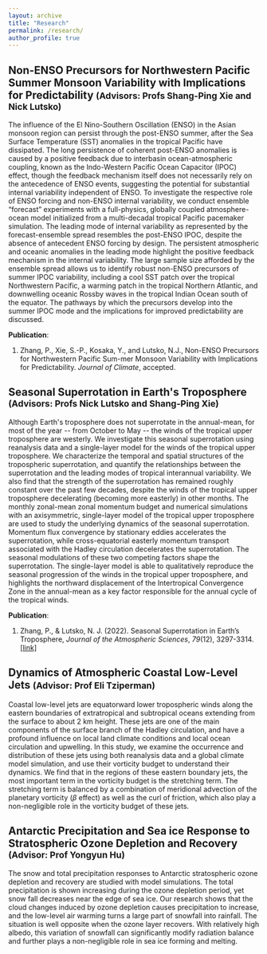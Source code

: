```yaml
---
layout: archive
title: "Research"
permalink: /research/
author_profile: true
---
```



## Non-ENSO Precursors for Northwestern Pacific Summer Monsoon Variability with Implications for Predictability <small>(Advisors: Profs Shang-Ping Xie and Nick Lutsko)</small>

The influence of the El Nino-Southern Oscillation (ENSO) in the Asian monsoon region can persist through the post-ENSO summer, after the Sea Surface Temperature (SST) anomalies in the tropical Pacific have dissipated. The long persistence of coherent post-ENSO anomalies is caused by a positive feedback due to interbasin ocean-atmospheric coupling, known as the Indo-Western Pacific Ocean Capacitor (IPOC) effect, though the feedback mechanism itself does not necessarily rely on the antecedence of ENSO events, suggesting the potential for substantial internal variability independent of ENSO. To investigate the respective role of ENSO forcing and non-ENSO internal variability, we conduct ensemble “forecast” experiments with a full-physics,  globally coupled atmosphere-ocean model initialized from a multi-decadal tropical Pacific pacemaker simulation. The leading mode of internal variability as represented by the forecast-ensemble spread resembles the post-ENSO IPOC, despite the absence of antecedent ENSO forcing by design. The persistent atmospheric and oceanic anomalies in the leading mode highlight the positive feedback mechanism in the internal variability. The large sample size afforded by the ensemble spread allows us to identify robust non-ENSO precursors of summer IPOC variability, including a cool SST patch over the tropical Northwestern Pacific, a warming patch in the tropical Northern Atlantic, and downwelling oceanic Rossby waves in the tropical Indian Ocean south of the equator. The pathways by which the precursors develop into the summer IPOC mode and the implications for improved predictability are discussed.

**Publication**: 
1. Zhang, P., Xie, S.-P., Kosaka, Y., and Lutsko, N.J., Non-ENSO Precursors for Northwestern Pacific Sum-mer Monsoon Variability with Implications for Predictability. <i>Journal of Climate</i>, accepted.


## Seasonal Superrotation in Earth's Troposphere <small>(Advisors: Profs Nick Lutsko and Shang-Ping Xie)</small>

Although Earth's troposphere does not superrotate in the annual-mean, for most of the year -- from October to May -- the winds of the tropical upper troposphere are westerly. We investigate this seasonal superrotation using reanalysis data and a single-layer model for the winds of the tropical upper troposphere. We characterize the temporal and spatial structures of the tropospheric superrotation, and quantify the relationships between the superrotation and the leading modes of tropical interannual variability. We also find that the strength of the superrotation has remained roughly constant over the past few decades, despite the winds of the tropical upper troposphere decelerating (becoming more easterly) in other months. The monthly zonal-mean zonal momentum budget and numerical simulations with an axisymmetric, single-layer model of the tropical upper troposphere are used to study the underlying dynamics of the seasonal superrotation. Momentum flux convergence by stationary eddies accelerates the superrotation, while cross-equatorial easterly momentum transport associated with the Hadley circulation decelerates the superrotation. The seasonal modulations of these two competing factors shape the superrotation. The single-layer model is able to qualitatively reproduce the seasonal progression of the winds in the tropical upper troposphere, and highlights the northward displacement of the Intertropical Convergence Zone in the annual-mean as a key factor responsible for the annual cycle of the tropical winds.

**Publication**: 
1. Zhang, P., & Lutsko, N. J. (2022). Seasonal Superrotation in Earth’s Troposphere, <i>Journal of the Atmospheric Sciences</i>, *79*(12), 3297-3314. [[link]](https://doi.org/10.1175/JAS-D-22-0066.1)

## Dynamics of Atmospheric Coastal Low-Level Jets <small>(Advisor: Prof Eli Tziperman)</small>

Coastal low-level jets are equatorward lower tropospheric winds along the eastern boundaries of extratropical and subtropical oceans extending from the surface to about 2 km height. These jets are one of the main components of the surface branch of the Hadley circulation, and have a profound influence on local land climate conditions and local ocean circulation and upwelling. In this study, we examine the occurrence and distribution of these jets using both reanalysis data and a global climate model simulation, and use their vorticity budget to understand their dynamics. We find that in the regions of these eastern boundary jets, the most important term in the vorticity budget is the stretching term. The stretching term is balanced by a combination of meridional advection of the planetary vorticity ($\beta$ effect) as well as the curl of friction, which also play a non-negligible role in the vorticity budget of these jets.

## Antarctic Precipitation and Sea ice Response to Stratospheric Ozone Depletion and Recovery <small>(Advisor: Prof Yongyun Hu)</small>

The snow and total precipitation responses to Antarctic stratospheric ozone depletion and recovery are studied with model simulations. The total precipitation is shown increasing during the ozone depletion period, yet snow fall decreases near the edge of sea ice. Our research shows that the cloud changes induced by ozone depletion causes precipitation to increase, and the low-level air warming turns a large part of snowfall into rainfall. The situation is well opposite when the ozone layer recovers. With relatively high albedo, this variation of snowfall can significantly modify radiation balance and further plays a non-negligible role in sea ice forming and melting.